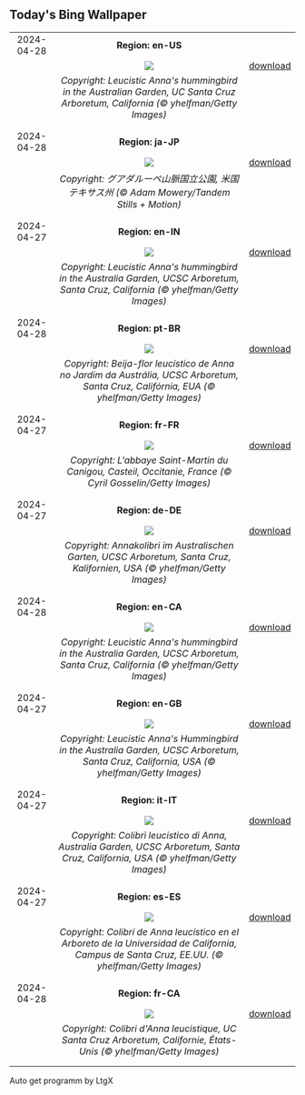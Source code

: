 ## Today's Bing Wallpaper
|      |      |      |
| :----: | :----: | :----: |
|2024-04-28|**Region: en-US**||
||![](https://www.bing.com/th?id=OHR.LeucisticHummingbird_EN-US5796079642_UHD.jpg&pid=hp&w=1152&h=648&rs=1&c=4)| [download](https://www.bing.com/th?id=OHR.LeucisticHummingbird_EN-US5796079642_UHD.jpg)|
||*Copyright: Leucistic Anna's hummingbird in the Australian Garden, UC Santa Cruz Arboretum, California (© yhelfman/Getty Images)*
||
|||
|2024-04-28|**Region: ja-JP**||
||![](https://www.bing.com/th?id=OHR.GuadalupeTexas_JA-JP4951023881_UHD.jpg&pid=hp&w=1152&h=648&rs=1&c=4)| [download](https://www.bing.com/th?id=OHR.GuadalupeTexas_JA-JP4951023881_UHD.jpg)|
||*Copyright: グアダルーペ山脈国立公園, 米国 テキサス州 (© Adam Mowery/Tandem Stills + Motion)*
||
|||
|2024-04-27|**Region: en-IN**||
||![](https://www.bing.com/th?id=OHR.LeucisticHummingbird_EN-IN0052515058_UHD.jpg&pid=hp&w=1152&h=648&rs=1&c=4)| [download](https://www.bing.com/th?id=OHR.LeucisticHummingbird_EN-IN0052515058_UHD.jpg)|
||*Copyright: Leucistic Anna's hummingbird in the Australia Garden, UCSC Arboretum, Santa Cruz, California (© yhelfman/Getty Images)*
||
|||
|2024-04-28|**Region: pt-BR**||
||![](https://www.bing.com/th?id=OHR.LeucisticHummingbird_PT-BR4306978820_UHD.jpg&pid=hp&w=1152&h=648&rs=1&c=4)| [download](https://www.bing.com/th?id=OHR.LeucisticHummingbird_PT-BR4306978820_UHD.jpg)|
||*Copyright: Beija-flor leucístico de Anna no Jardim da Austrália, UCSC Arboretum, Santa Cruz, Califórnia, EUA (© yhelfman/Getty Images)*
||
|||
|2024-04-27|**Region: fr-FR**||
||![](https://www.bing.com/th?id=OHR.Canigou_FR-FR9013566099_UHD.jpg&pid=hp&w=1152&h=648&rs=1&c=4)| [download](https://www.bing.com/th?id=OHR.Canigou_FR-FR9013566099_UHD.jpg)|
||*Copyright: L'abbaye Saint-Martin du Canigou, Casteil, Occitanie, France (© Cyril Gosselin/Getty Images)*
||
|||
|2024-04-27|**Region: de-DE**||
||![](https://www.bing.com/th?id=OHR.LeucisticHummingbird_DE-DE2322778119_UHD.jpg&pid=hp&w=1152&h=648&rs=1&c=4)| [download](https://www.bing.com/th?id=OHR.LeucisticHummingbird_DE-DE2322778119_UHD.jpg)|
||*Copyright: Annakolibri im Australischen Garten, UCSC Arboretum, Santa Cruz, Kalifornien, USA (© yhelfman/Getty Images)*
||
|||
|2024-04-28|**Region: en-CA**||
||![](https://www.bing.com/th?id=OHR.LeucisticHummingbird_EN-CA9003598564_UHD.jpg&pid=hp&w=1152&h=648&rs=1&c=4)| [download](https://www.bing.com/th?id=OHR.LeucisticHummingbird_EN-CA9003598564_UHD.jpg)|
||*Copyright: Leucistic Anna's hummingbird in the Australia Garden, UCSC Arboretum, Santa Cruz, California (© yhelfman/Getty Images)*
||
|||
|2024-04-27|**Region: en-GB**||
||![](https://www.bing.com/th?id=OHR.LeucisticHummingbird_EN-GB5146934481_UHD.jpg&pid=hp&w=1152&h=648&rs=1&c=4)| [download](https://www.bing.com/th?id=OHR.LeucisticHummingbird_EN-GB5146934481_UHD.jpg)|
||*Copyright: Leucistic Anna's Hummingbird in the Australia Garden, UCSC Arboretum, Santa Cruz, California, USA (© yhelfman/Getty Images)*
||
|||
|2024-04-27|**Region: it-IT**||
||![](https://www.bing.com/th?id=OHR.LeucisticHummingbird_IT-IT7331627780_UHD.jpg&pid=hp&w=1152&h=648&rs=1&c=4)| [download](https://www.bing.com/th?id=OHR.LeucisticHummingbird_IT-IT7331627780_UHD.jpg)|
||*Copyright: Colibrì leucistico di Anna, Australia Garden, UCSC Arboretum, Santa Cruz, California, USA (© yhelfman/Getty Images)*
||
|||
|2024-04-27|**Region: es-ES**||
||![](https://www.bing.com/th?id=OHR.LeucisticHummingbird_ES-ES2319692244_UHD.jpg&pid=hp&w=1152&h=648&rs=1&c=4)| [download](https://www.bing.com/th?id=OHR.LeucisticHummingbird_ES-ES2319692244_UHD.jpg)|
||*Copyright: Colibrí de Anna leucístico en el Arboreto de la Universidad de California, Campus de Santa Cruz, EE.UU. (© yhelfman/Getty Images)*
||
|||
|2024-04-28|**Region: fr-CA**||
||![](https://www.bing.com/th?id=OHR.LeucisticHummingbird_FR-CA6720640063_UHD.jpg&pid=hp&w=1152&h=648&rs=1&c=4)| [download](https://www.bing.com/th?id=OHR.LeucisticHummingbird_FR-CA6720640063_UHD.jpg)|
||*Copyright: Colibri d'Anna leucistique, UC Santa Cruz Arboretum, Californie, États-Unis (© yhelfman/Getty Images)*
||
|||

Auto get programm by LtgX
